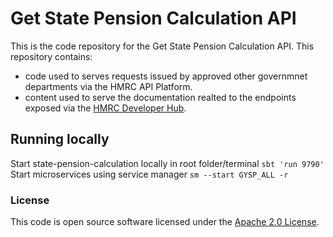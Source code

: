 
# Get State Pension Calculation API

This is the code repository for the Get State Pension Calculation API. This repository contains:

* code used to serves requests issued by approved other governmnet departments via the HMRC API Platform.
* content used to serve the documentation realted to the endpoints exposed via the [HMRC Developer Hub](https://developer.service.hmrc.gov.uk/api-documentation/docs/api).

## Running locally
Start state-pension-calculation locally in root folder/terminal
<code>sbt 'run 9790'</code></br>
Start microservices using service manager
<code>sm --start GYSP_ALL -r</code></br>

### License

This code is open source software licensed under the [Apache 2.0 License]("http://www.apache.org/licenses/LICENSE-2.0.html").
